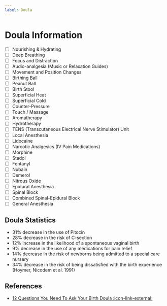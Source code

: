 ```yaml
---
label: Doula
---
```


# Doula Information

- [ ] Nourishing & Hydrating
- [ ] Deep Breathing
- [ ] Focus and Distraction
- [ ] Audio-analgesia (Music or Relaxation Guides)
- [ ] Movement and Position Changes
- [ ] Birthing Ball
- [ ] Peanut Ball
- [ ] Birth Stool
- [ ] Superficial Heat
- [ ] Superficial Cold 
- [ ] Counter-Pressure 
- [ ] Touch / Massage
- [ ] Aromatherapy
- [ ] Hydrotherapy
- [ ] TENS (Transcutaneous Electrical Nerve Stimulator) Unit
- [ ] Local Anesthesia
- [ ] Lidocaine
- [ ] Narcotic Analgesics (IV Pain Medications)
- [ ] Morphine
- [ ] Stadol
- [ ] Fentanyl
- [ ] Nubain
- [ ] Demerol
- [ ] Nitrous Oxide
- [ ] Epidural Anesthesia
- [ ] Spinal Block
- [ ] Combined Spinal-Epidural Block
- [ ] General Anesthesia

## Doula Statistics
- 31% decrease in the use of Pitocin
- 28% decrease in the risk of C-section
- 12% increase in the likelihood of a spontaneous vaginal birth
- 9% decrease in the use of any medications for pain relief
- 14% decrease in the risk of newborns being admitted to a special care nursery
- 34% decrease in the risk of being dissatisfied with the birth experience (Hoymer, Nicodem et al. 1991)

## References
- [12 Questions You Need To Ask Your Birth Doula :icon-link-external: ](https://www.nurturedfoundation.com/nurtured-foundation-blog/12-questions-need-ask-birth-doula)
